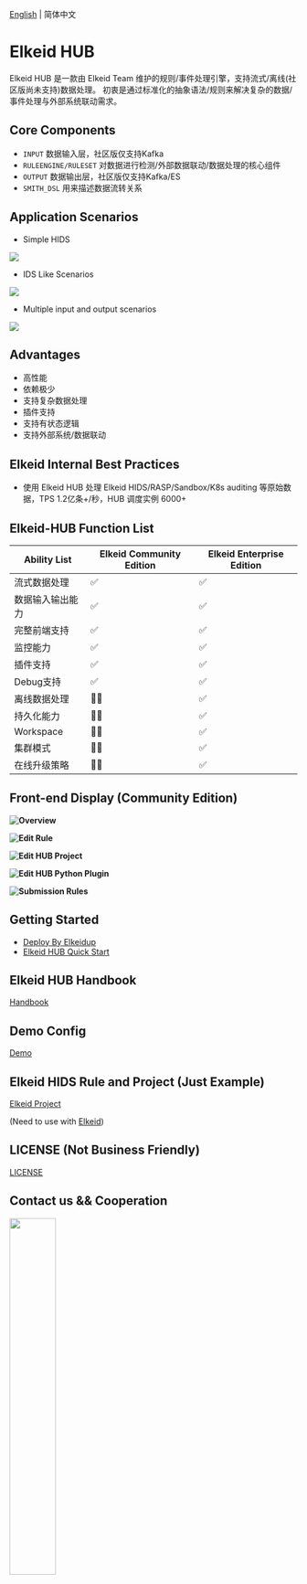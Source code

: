 [English](README.md) | 简体中文
# Elkeid HUB
Elkeid HUB 是一款由 Elkeid Team 维护的规则/事件处理引擎，支持流式/离线(社区版尚未支持)数据处理。 初衷是通过标准化的抽象语法/规则来解决复杂的数据/事件处理与外部系统联动需求。

## Core Components
* `INPUT` 数据输入层，社区版仅支持Kafka
* `RULEENGINE/RULESET` 对数据进行检测/外部数据联动/数据处理的核心组件
* `OUTPUT` 数据输出层，社区版仅支持Kafka/ES
* `SMITH_DSL` 用来描述数据流转关系


## Application Scenarios

* Simple HIDS
<img src="example_hids.png"/>

* IDS Like Scenarios
<img src="example_ids.png"/>

* Multiple input and output scenarios
<img src="example_complex.png"/>


## Advantages
* 高性能
* 依赖极少
* 支持复杂数据处理
* 插件支持
* 支持有状态逻辑
* 支持外部系统/数据联动

## Elkeid Internal Best Practices
* 使用 Elkeid HUB 处理 Elkeid HIDS/RASP/Sandbox/K8s auditing 等原始数据，TPS 1.2亿条+/秒，HUB 调度实例 6000+

## Elkeid-HUB Function List

| Ability List     | Elkeid Community Edition | Elkeid Enterprise Edition |
| ---------------- | ------------------------ | ------------------------- |
| 流式数据处理     | :white_check_mark:       | :white_check_mark:        |
| 数据输入输出能力 | :white_check_mark:       | :white_check_mark:        |
| 完整前端支持     | :white_check_mark:       | :white_check_mark:        |
| 监控能力         | :white_check_mark:       | :white_check_mark:        |
| 插件支持         | :white_check_mark:       | :white_check_mark:        |
| Debug支持        | :white_check_mark:       | :white_check_mark:        |
| 离线数据处理     | :ng_man: | :white_check_mark:        |
| 持久化能力       | :ng_man: | :white_check_mark:        |
| Workspace        | :ng_man: | :white_check_mark:        |
| 集群模式         | :ng_man: | :white_check_mark:        |
| 在线升级策略     | :ng_man: | :white_check_mark:        |



## Front-end Display (Community Edition)

**Overview**
<img src="docs/png/1.png" style="float:left;"/>



**Edit Rule**
<img src="docs/png/2.png" style="float:left;"/>



**Edit HUB Project**
<img src="docs/png/3.png" style="float:left;"/>



**Edit HUB Python Plugin**
<img src="docs/png/4.png" style="float:left;"/>



**Submission Rules**
<img src="docs/png/5.png" style="float:left;"/>


## Getting Started
- [Deploy By Elkeidup](https://github.com/bytedance/Elkeid/blob/v1.9.1/elkeidup/README-zh_CN.md#elkeid-hub-单独部署)
- [Elkeid HUB Quick Start](docs/quick_start/quick_start.md)


## Elkeid HUB Handbook
[Handbook](docs/handbook/handbook.md)

## Demo Config
[Demo](config/demo)

## Elkeid HIDS Rule and Project (Just Example)
[Elkeid Project](config/elkeid_hids)

(Need to use with [Elkeid](https://github.com/bytedance/Elkeid))

## LICENSE (Not Business Friendly)
[LICENSE](LICENSE)

## Contact us && Cooperation
<img src="./Lark.png" width="40%" style="float:left;"/>
